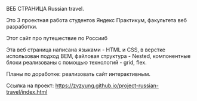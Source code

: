ВЕБ СТРАНИЦА Russian travel.
 


 

Это 3 проектная работа студентов Яндекс Практикум, факультета веб разработки.
 

Этот сайт про путешествие по Россииб
 

Эта веб страница написана языками - HTML и CSS, в верстке использован подход BEM, файловая структура - Nested, компонентные блоки реализованы с помощью технологий - grid, flex.
 


 

Планы по доработке: реализовать сайт интерактивным.

Ссылка на проект: https://zvzyung.github.io/project-russian-travel/index.html 
